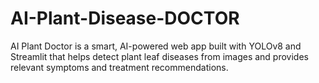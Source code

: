 # AI-Plant-Disease-DOCTOR
AI Plant Doctor is a smart, AI-powered web app built with YOLOv8 and Streamlit that helps detect plant leaf diseases from images and provides relevant symptoms and treatment recommendations.
